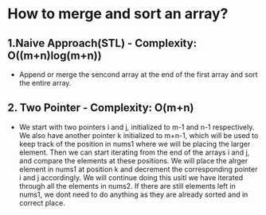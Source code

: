 # How to merge and sort an array?

## 1.Naive Approach(STL) - Complexity: O((m+n)log(m+n))

- Append or merge the sencond array at the end of the first array and sort the entire array.

## 2. Two Pointer - Complexity: O(m+n)

- We start with two pointers i and j, initialized to m-1 and n-1 respectively. We also have another pointer k initialized to m+n-1, which will be used to keep track of the position in nums1 where we will be placing the larger element. Then we can start iterating from the end of the arrays i and j, and compare  the elements at these positions. We will place the alrger element in nums1 at position k and decrement the corresponding pointer i and j accordingly. We will continue doing this usitl we have iterated through all the elements in nums2. If there are still elements left in nums1, we dont need to do anything as they are already sorted and in correct place.
